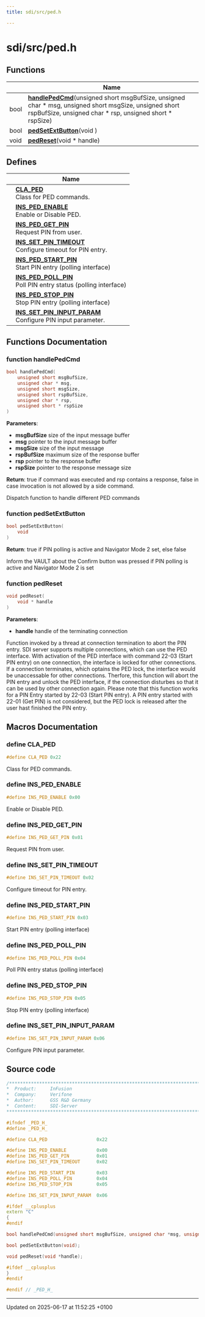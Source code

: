 ```yaml
---
title: sdi/src/ped.h

---
```


# sdi/src/ped.h



## Functions

|                | Name           |
| -------------- | -------------- |
| bool | **[handlePedCmd](sdi_2src_2ped_8h.md#function-handlepedcmd)**(unsigned short msgBufSize, unsigned char * msg, unsigned short msgSize, unsigned short rspBufSize, unsigned char * rsp, unsigned short * rspSize) |
| bool | **[pedSetExtButton](sdi_2src_2ped_8h.md#function-pedsetextbutton)**(void ) |
| void | **[pedReset](sdi_2src_2ped_8h.md#function-pedreset)**(void * handle) |

## Defines

|                | Name           |
| -------------- | -------------- |
|  | **[CLA_PED](sdi_2src_2ped_8h.md#define-cla-ped)** <br>Class for PED commands.  |
|  | **[INS_PED_ENABLE](sdi_2src_2ped_8h.md#define-ins-ped-enable)** <br>Enable or Disable PED.  |
|  | **[INS_PED_GET_PIN](sdi_2src_2ped_8h.md#define-ins-ped-get-pin)** <br>Request PIN from user.  |
|  | **[INS_SET_PIN_TIMEOUT](sdi_2src_2ped_8h.md#define-ins-set-pin-timeout)** <br>Configure timeout for PIN entry.  |
|  | **[INS_PED_START_PIN](sdi_2src_2ped_8h.md#define-ins-ped-start-pin)** <br>Start PIN entry (polling interface)  |
|  | **[INS_PED_POLL_PIN](sdi_2src_2ped_8h.md#define-ins-ped-poll-pin)** <br>Poll PIN entry status (polling interface)  |
|  | **[INS_PED_STOP_PIN](sdi_2src_2ped_8h.md#define-ins-ped-stop-pin)** <br>Stop PIN entry (polling interface)  |
|  | **[INS_SET_PIN_INPUT_PARAM](sdi_2src_2ped_8h.md#define-ins-set-pin-input-param)** <br>Configure PIN input parameter.  |


## Functions Documentation

### function handlePedCmd

```cpp
bool handlePedCmd(
    unsigned short msgBufSize,
    unsigned char * msg,
    unsigned short msgSize,
    unsigned short rspBufSize,
    unsigned char * rsp,
    unsigned short * rspSize
)
```


**Parameters**: 

  * **msgBufSize** size of the input message buffer 
  * **msg** pointer to the input message buffer 
  * **msgSize** size of the input message 
  * **rspBufSize** maximum size of the response buffer 
  * **rsp** pointer to the response buffer 
  * **rspSize** pointer to the response message size 


**Return**: true if command was executed and rsp contains a response, false in case invocation is not allowed by a side command. 

Dispatch function to handle different PED commands 


### function pedSetExtButton

```cpp
bool pedSetExtButton(
    void 
)
```


**Return**: true if PIN polling is active and Navigator Mode 2 set, else false 

Inform the VAULT about the Confirm button was pressed if PIN polling is active and Navigator Mode 2 is set 


### function pedReset

```cpp
void pedReset(
    void * handle
)
```


**Parameters**: 

  * **handle** handle of the terminating connection 


Function invoked by a thread at connection termination to abort the PIN entry. SDI server supports multiple connections, which can use the PED interface. With activation of the PED interface with command 22-03 (Start PIN entry) on one connection, the interface is locked for other connections. If a connection terminates, which optains the PED lock, the interface would be unaccessable for other connections. Therfore, this function will abort the PIN entry and unlock the PED interface, if the connection disturbes so that it can be used by other connection again. Please note that this function works for a PIN Entry started by 22-03 (Start PIN entry). A PIN entry started with 22-01 (Get PIN) is not considered, but the PED lock is released after the user hast finished the PIN entry. 




## Macros Documentation

### define CLA_PED

```cpp
#define CLA_PED 0x22
```

Class for PED commands. 

### define INS_PED_ENABLE

```cpp
#define INS_PED_ENABLE 0x00
```

Enable or Disable PED. 

### define INS_PED_GET_PIN

```cpp
#define INS_PED_GET_PIN 0x01
```

Request PIN from user. 

### define INS_SET_PIN_TIMEOUT

```cpp
#define INS_SET_PIN_TIMEOUT 0x02
```

Configure timeout for PIN entry. 

### define INS_PED_START_PIN

```cpp
#define INS_PED_START_PIN 0x03
```

Start PIN entry (polling interface) 

### define INS_PED_POLL_PIN

```cpp
#define INS_PED_POLL_PIN 0x04
```

Poll PIN entry status (polling interface) 

### define INS_PED_STOP_PIN

```cpp
#define INS_PED_STOP_PIN 0x05
```

Stop PIN entry (polling interface) 

### define INS_SET_PIN_INPUT_PARAM

```cpp
#define INS_SET_PIN_INPUT_PARAM 0x06
```

Configure PIN input parameter. 

## Source code

```cpp
/****************************************************************************
*  Product:     InFusion
*  Company:     Verifone
*  Author:      GSS R&D Germany
*  Content:     SDI-Server
****************************************************************************/

#ifndef _PED_H_
#define _PED_H_

#define CLA_PED                  0x22 

#define INS_PED_ENABLE           0x00 
#define INS_PED_GET_PIN          0x01 
#define INS_SET_PIN_TIMEOUT      0x02 

#define INS_PED_START_PIN        0x03 
#define INS_PED_POLL_PIN         0x04 
#define INS_PED_STOP_PIN         0x05 

#define INS_SET_PIN_INPUT_PARAM  0x06 

#ifdef __cplusplus
extern "C"
{
#endif

bool handlePedCmd(unsigned short msgBufSize, unsigned char *msg, unsigned short msgSize, unsigned short rspBufSize, unsigned char *rsp, unsigned short *rspSize);

bool pedSetExtButton(void);

void pedReset(void *handle);

#ifdef __cplusplus
}
#endif

#endif // _PED_H_
```


-------------------------------

Updated on 2025-06-17 at 11:52:25 +0100
